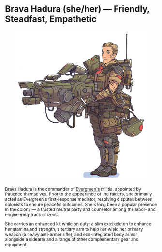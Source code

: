 # Brava Hadura (she/her) — Friendly, Steadfast, Empathetic

<p align="center">
    <img style="max-height: 500px;" src="../../../img/brava-hadura.png"/>
</p>

Brava Hadura is the commander of [Evergreen's](../../places/evergreen.md) militia, appointed by [Patience](patience.md) themselves. Prior to the appearance of the raiders, she primarily acted as Evergreen's first-response mediator, resolving disputes between colonists to ensure peaceful outcomes. She's long been a popular presence in the colony — a trusted neutral party and counselor among the labor- and engineering-track citizens.

She carries an enhanced kit while on duty: a slim exoskeleton to enhance her stamina and strength, a tertiary arm to help her wield her primary weapon (a heavy anti-armor rifle), and eco-integrated body armor alongside a sidearm and a range of other complementary gear and equipment.
